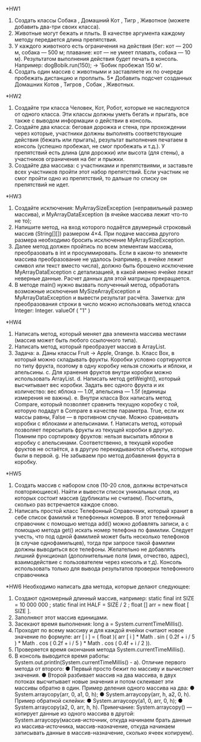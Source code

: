 *HW1
1. Создать классы Собака , Домашний Кот , Тигр , Животное (можете добавить два-три своих
класса).
2. Животные могут бежать и плыть. В качестве аргумента каждому методу передается длина
препятствия.
3. У каждого животного есть ограничения на действия (бег: кот — 200 м, собака — 500 м;
плавание: кот — не умеет плавать, собака — 10 м). Результатом выполнения действия будет
печать в консоль. Например: dogBobik.run(150); -> 'Бобик пробежал 150 м'.
4. Создать один массив с животными и заставляете их по очереди пробежать дистанцию и
проплыть.
5* Добавить подсчет созданных Домашних Котов , Тигров , Собак , Животных.


*HW2
1. Создайте три класса Человек, Кот, Робот, которые не наследуются от одного класса. Эти классы должны уметь бегать и
прыгать, все также с выводом информации о действии в консоль.
2. Создайте два класса: беговая дорожка и стена, при прохождении через которые, участники
должны выполнять соответствующие действия (бежать или прыгать), результат выполнения печатаем в консоль (успешно пробежал, не смог пробежать и т.д.). У препятствий есть длина
(для дорожки) или высота (для стены), а участников ограничения на бег и прыжки.
3. Создайте два массивa: с участниками и препятствиями, и заставьте всех участников пройти
этот набор препятствий. Если участник не смог пройти одно из препятствий, то дальше по
списку он препятствий не идет.

*HW3
1. Создайте исключения: MyArraySizeException (неправильный размер массива), и MyArrayDataException (в ячейке массива лежит что-то не то);
2. Напишите метод, на вход которого подаётся двумерный строковый массив (String[][]) размером 4×4. При подаче массива другого размера необходимо бросить исключение MyArraySizeException.
3. Далее метод должен пройтись по всем элементам массива, преобразовать в int и просуммировать. Если в каком-то элементе массива преобразование не удалось (например, в ячейке лежит символ или текст вместо числа), должно быть брошено исключение MyArrayDataException с детализацией, в какой именно ячейке лежат неверные данные. Расчет данных для этой матрицы прекращается.
4. В методе main() нужно вызвать полученный метод, обработать возможные исключения MySizeArrayException и MyArrayDataException и вывести результат расчёта.
   Заметка: для преобразования строки в число можно использовать метод класса Integer: Integer. valueOf ( "1" )

*HW4
1. Написать метод, который меняет два элемента массива местами (массив может быть любого ссылочного типа).
2. Написать метод, который преобразует массив в ArrayList.
3. Задача:
   a. Даны классы Fruit -> Apple, Orange.
   b. Класс Box, в который можно складывать фрукты. Коробки условно сортируются по типу фрукта, поэтому в одну коробку нельзя сложить и яблоки, и апельсины.
   c. Для хранения фруктов внутри коробки можно использовать ArrayList.
   d. Написать метод getWeight(), который высчитывает вес коробки. Задать вес одного фрукта и их количество: вес яблока — 1.0f, апельсина — 1.5f (единицы измерения не важны).
   e. Внутри класса Box написать метод Compare, который позволяет сравнить текущую коробку с той, которую подадут в Compare в качестве параметра. True, если их массы равны, False — в противном случае. Можно сравнивать коробки с яблоками и апельсинами.
   f. Написать метод, который позволяет пересыпать фрукты из текущей коробки в другую. Помним про сортировку фруктов: нельзя высыпать яблоки в коробку с апельсинами. Соответственно, в текущей коробке фруктов не остаётся, а в другую перекидываются объекты, которые были в первой.
   g. Не забываем про метод добавления фрукта в коробку.

*HW5
1. Создать массив с набором слов (10-20 слов, должны встречаться повторяющиеся). Найти и
вывести список уникальных слов, из которых состоит массив (дубликаты не считаем).
Посчитать, сколько раз встречается каждое слово.
2. Написать простой класс Телефонный Справочник, который хранит в себе список фамилий и
телефонных номеров. В этот телефонный справочник с помощью метода add() можно
добавлять записи, а с помощью метода get() искать номер телефона по фамилии. Следует
учесть, что под одной фамилией может быть несколько телефонов (в случае однофамильцев),
тогда при запросе такой фамилии должны выводиться все телефоны. Желательно не добавлять
лишний функционал (дополнительные поля (имя, отчество, адрес), взаимодействие с пользователем
через консоль и т.д). Консоль использовать только для вывода результатов проверки телефонного
справочника

*HW6 
Необходимо написать два метода, которые делают следующее:
1) Создают одномерный длинный массив, например:
   static final int SIZE = 10 000 000 ;
   static final int HALF = SIZE / 2 ;
   float [] arr = new float [ SIZE ].
2) Заполняют этот массив единицами.
3) Засекают время выполнения: long a = System.currentTimeMillis().
4) Проходят по всему массиву и для каждой ячейки считают новое значение по формуле:
   arr [ i ] = ( float )( arr [ i ] * Math . sin ( 0.2f + i / 5 ) * Math . cos ( 0.2f + i / 5 ) *
   Math . cos ( 0.4f + i / 2 )).
5) Проверяется время окончания метода System.currentTimeMillis().
6) В консоль выводится время работы: System.out.println(System.currentTimeMillis() - a).
   Отличие первого метода от второго:
   ● Первый просто бежит по массиву и вычисляет значения.
   ● Второй разбивает массив на два массива, в двух потоках высчитывает новые значения и потом склеивает эти массивы обратно в один.
   Пример деления одного массива на два:
   ● System.arraycopy(arr, 0, a1, 0, h);
   ● System.arraycopy(arr, h, a2, 0, h).
   Пример обратной склейки:
   ● System.arraycopy(a1, 0, arr, 0, h);
   ● System.arraycopy(a2, 0, arr, h, h).
   Примечание: System.arraycopy() — копирует данные из одного массива в другой:
   System.arraycopy(массив-источник, откуда начинаем брать данные из массива-источника, массив-назначение, откуда начинаем записывать данные в массив-назначение, сколько ячеек
   копируем).












